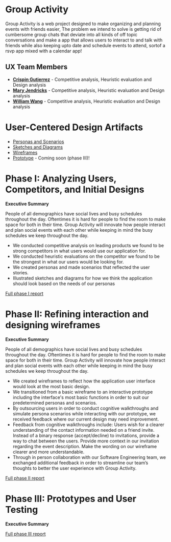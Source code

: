 
# Group Activity

Group Activity is a web project designed to make organizing and planning events with friends easier, The problem we intend to solve is getting rid of cumbersome group chats that deviate into all kinds of off topic conversations and make a app that allows users to interact to and talk with friends while also keeping upto date and schedule events to attend, sortof a rsvp app mixed with a calendar app!

## UX Team Members

* **[Crispin Gutierrez](https://usabilityengineering.github.io/ux-portfolio-cgutierrez57/)** - Competitive analysis, Heuristic evaluation and Design analysis
* **[Mary Jendricks](https://usabilityengineering.github.io/ux-portfolio-maryjend/)** - Competitive analysis, Heuristic evaluation and Design analysis
* **[William Wang](https://usabilityengineering.github.io/ux-portfolio-william231996/)** - Competitive analysis, Heuristic evaluation and Design analysis

# User-Centered Design Artifacts
 
* [Personas and Scenarios](personas/x06_Personas_and_Scenarios.pdf)
* [Sketches and Diagrams](sketches/ux_sketches.pdf)
* [Wireframes](wireframes/readme.md)
* [Prototype](#) - Coming soon (phase III)!

# Phase I: Analyzing Users, Competitors, and Initial Designs

**Executive Summary**

People of all demographics have social lives and busy schedules throughout the day. Oftentimes it is hard for people to find the room to make space for both in their time. Group Activity will innovate how people interact and plan social events with each other while keeping in mind the busy schedules we keep throughout the day.
* We conducted competitive analysis on leading products we found to be strong competitors in what users would use our application for.
* We conducted heuristic evaluations on the competitor we found to be the strongest in what our users would be looking for.
* We created personas and made scenarios that reflected the user stories.
* Illustrated sketches and diagrams for how we think the application should look based on the needs of our personas

[Full phase I report](phaseI/)

# Phase II: Refining interaction and designing wireframes

**Executive Summary**

People of all demographics have social lives and busy schedules throughout the day. Oftentimes it is hard for people to find the room to make space for both in their time. Group Activity will innovate how people interact and plan social events with each other while keeping in mind the busy schedules we keep throughout the day.
* We created wireframes to reflect how the application user interface would look at the most basic design.
* We transitioned from a basic wireframe to an interactive prototype including the interface's most basic functions in order to suit our predetermined personas and scenarios. 
* By outsourcing users in order to conduct cognitive walkthroughs and simulate persona scenarios while interacting with our prototype, we received feedback where our current design may need improvement.
* Feedback from cognitive walkthroughs include: Users wish for a clearer understanding of the contact information needed on a friend invite. Instead of a binary response (accept/decline) to invitations, provide a way to chat between the users. Provide more context in our invitation regarding the event description. Make the wording on our wireframe clearer and more understandable.
* Through in person collaboration with our Software Engineering team, we exchanged additional feedback in order to streamline our team’s thoughts to better the user experience with Group Activity.


[Full phase II report](phaseII/)

# Phase III: Prototypes and User Testing

**Executive Summary**



[Full phase III report](phaseIII/)
